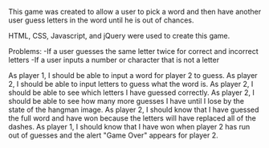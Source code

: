 
This game was created to allow a user to pick a word and then have another user guess letters in the word until he is out of chances.

HTML, CSS, Javascript, and jQuery were used to create this game.

Problems:
  -If a user guesses the same letter twice for correct and incorrect letters
  -If a user inputs a number or character that is not a letter

As player 1, I should be able to input a word for player 2 to guess.
As player 2, I should be able to input letters to guess what the word is.
As player 2, I should be able to see which letters I have guessed correctly.
As player 2, I should be able to see how many more guesses I have until I lose by the state of the hangman image.
As player 2, I should know that I have guessed the full word and have won because the letters will have replaced all of the dashes.
As player 1, I should know that I have won when player 2 has run out of guesses and the alert "Game Over" appears for player 2.
